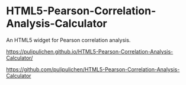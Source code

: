 # HTML5-Pearson-Correlation-Analysis-Calculator
An HTML5 widget for Pearson correlation analysis.

https://pulipulichen.github.io/HTML5-Pearson-Correlation-Analysis-Calculator/

https://github.com/pulipulichen/HTML5-Pearson-Correlation-Analysis-Calculator